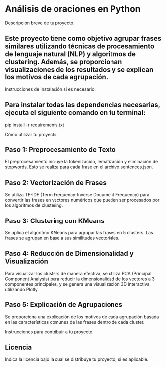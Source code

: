 
# Análisis de oraciones en Python

Descripción breve de tu proyecto.

## Este proyecto tiene como objetivo agrupar frases similares utilizando técnicas de procesamiento de lenguaje natural (NLP) y algoritmos de clustering. Además, se proporcionan visualizaciones de los resultados y se explican los motivos de cada agrupación.

Instrucciones de instalación si es necesario.

## Para instalar todas las dependencias necesarias, ejecuta el siguiente comando en tu terminal:
pip install -r requirements.txt

Cómo utilizar tu proyecto.

## Paso 1: Preprocesamiento de Texto
El preprocesamiento incluye la tokenización, lematización y eliminación de stopwords. Esto se realiza para cada frase en el archivo sentences.json.

## Paso 2: Vectorización de Frases
Se utiliza TF-IDF (Term Frequency-Inverse Document Frequency) para convertir las frases en vectores numéricos que pueden ser procesados por los algoritmos de clustering.

## Paso 3: Clustering con KMeans
Se aplica el algoritmo KMeans para agrupar las frases en 5 clusters. Las frases se agrupan en base a sus similitudes vectoriales.

## Paso 4: Reducción de Dimensionalidad y Visualización
Para visualizar los clusters de manera efectiva, se utiliza PCA (Principal Component Analysis) para reducir la dimensionalidad de los vectores a 3 componentes principales, y se genera una visualización 3D interactiva utilizando Plotly.

## Paso 5: Explicación de Agrupaciones
Se proporciona una explicación de los motivos de cada agrupación basada en las características comunes de las frases dentro de cada cluster.

Instrucciones para contribuir a tu proyecto.

## Licencia

Indica la licencia bajo la cual se distribuye tu proyecto, si es aplicable.